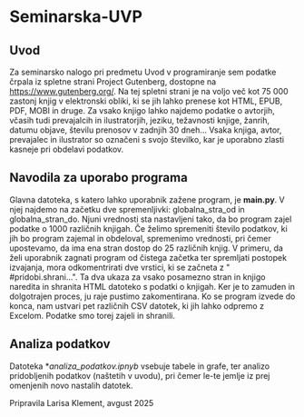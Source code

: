 # Seminarska-UVP

## Uvod
Za seminarsko nalogo pri predmetu Uvod v programiranje sem podatke črpala iz spletne strani Project Gutenberg, dostopne na https://www.gutenberg.org/. Na tej spletni strani je na voljo več kot 75 000 zastonj knjig v elektronski obliki, ki se jih lahko prenese kot HTML, EPUB, PDF, MOBI in druge. Za vsako knjigo lahko najdemo podatke o avtorjih, včasih tudi prevajalcih in ilustratorjih, jeziku, težavnosti knjige, žanrih, datumu objave, številu prenosov v zadnjih 30 dneh... Vsaka knjiga, avtor, prevajalec in ilustrator so označeni s svojo številko, kar je uporabno zlasti kasneje pri obdelavi podatkov.

## Navodila za uporabo programa
Glavna datoteka, s katero lahko uporabnik zažene program, je **main.py**. V njej najdemo na začetku dve spremenljivki: globalna_stra_od in globalna_stran_do. Njuni vrednosti sta nastavljeni tako, da bo program zajel podatke o 1000 različnih knjigah. Če želimo spremeniti število podatkov, ki jih bo program zajemal in obdeloval, spremenimo vrednosti, pri čemer upostevamo, da ima ena stran dostop do 25 različnih knjig. V primeru, da želi uporabnik zagnati program od čistega začetka ter spremljati postopek izvajanja, mora odkomentrirati dve vrstici, ki se začneta z " #pridobi.shrani...". Ta dva ukaza za vsako posamezno stran in knjigo naredita in shranita HTML datoteko s podatki o knjigah. Ker je to zamuden in dolgotrajen proces, ju raje pustimo zakomentirana. Ko se program izvede do konca, nam ustvari pet različnih CSV datotek, ki jih lahko odpremo z Excelom. Podatke smo torej zajeli in shranili.

## Analiza podatkov
Datoteka **analiza_podatkov.ipnyb* vsebuje tabele in grafe, ter analizo pridobljenih podatkov (naštetih v uvodu), pri čemer le-te jemlje iz prej omenjenih novo nastalih datotek.





Pripravila Larisa Klement, avgust 2025
